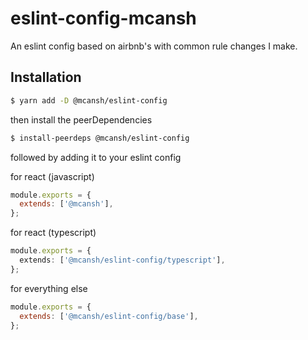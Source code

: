 # eslint-config-mcansh

An eslint config based on airbnb's with common rule changes I make.

## Installation

```bash
$ yarn add -D @mcansh/eslint-config
```

then install the peerDependencies

```bash
$ install-peerdeps @mcansh/eslint-config
```

followed by adding it to your eslint config

for react (javascript)

```javascript
module.exports = {
  extends: ['@mcansh'],
};
```

for react (typescript)

```typescript
module.exports = {
  extends: ['@mcansh/eslint-config/typescript'],
};
```

for everything else

```javascript
module.exports = {
  extends: ['@mcansh/eslint-config/base'],
};
```
